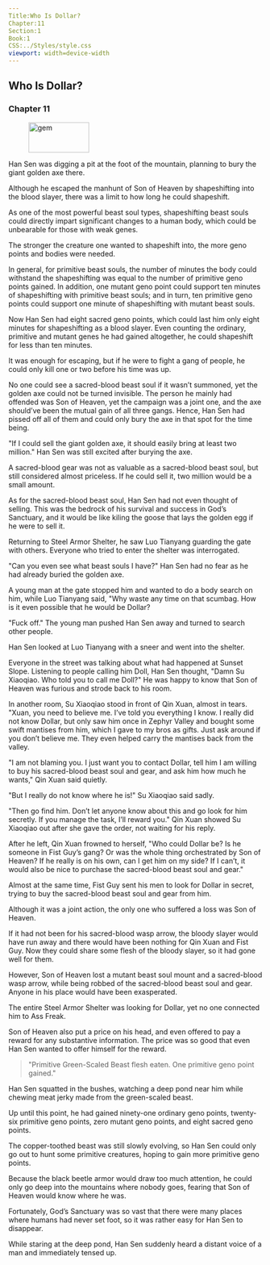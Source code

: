 ```yaml
---
Title:Who Is Dollar? 
Chapter:11 
Section:1 
Book:1 
CSS:../Styles/style.css 
viewport: width=device-width
---
```

  
## Who Is Dollar?
### Chapter 11
  
<figure>
	<img src="../Images/gem.gif" alt="gem" id="gem" width="120" height="60" />
</figure>
  

  
Han Sen was digging a pit at the foot of the mountain, planning to bury the giant golden axe there.

Although he escaped the manhunt of Son of Heaven by shapeshifting into the blood slayer, there was a limit to how long he could shapeshift.

As one of the most powerful beast soul types, shapeshifting beast souls could directly impart significant changes to a human body, which could be unbearable for those with weak genes.

The stronger the creature one wanted to shapeshift into, the more geno points and bodies were needed.

In general, for primitive beast souls, the number of minutes the body could withstand the shapeshifting was equal to the number of primitive geno points gained. In addition, one mutant geno point could support ten minutes of shapeshifting with primitive beast souls; and in turn, ten primitive geno points could support one minute of shapeshifting with mutant beast souls.

Now Han Sen had eight sacred geno points, which could last him only eight minutes for shapeshifting as a blood slayer. Even counting the ordinary, primitive and mutant genes he had gained altogether, he could shapeshift for less than ten minutes.

It was enough for escaping, but if he were to fight a gang of people, he could only kill one or two before his time was up.

No one could see a sacred-blood beast soul if it wasn’t summoned, yet the golden axe could not be turned invisible. The person he mainly had offended was Son of Heaven, yet the campaign was a joint one, and the axe should’ve been the mutual gain of all three gangs. Hence, Han Sen had pissed off all of them and could only bury the axe in that spot for the time being.

"If I could sell the giant golden axe, it should easily bring at least two million." Han Sen was still excited after burying the axe.

A sacred-blood gear was not as valuable as a sacred-blood beast soul, but still considered almost priceless. If he could sell it, two million would be a small amount.

As for the sacred-blood beast soul, Han Sen had not even thought of selling. This was the bedrock of his survival and success in God’s Sanctuary, and it would be like kiling the goose that lays the golden egg if he were to sell it.

Returning to Steel Armor Shelter, he saw Luo Tianyang guarding the gate with others. Everyone who tried to enter the shelter was interrogated.

"Can you even see what beast souls I have?" Han Sen had no fear as he had already buried the golden axe.

A young man at the gate stopped him and wanted to do a body search on him, while Luo Tianyang said, "Why waste any time on that scumbag. How is it even possible that he would be Dollar?

"Fuck off." The young man pushed Han Sen away and turned to search other people.

Han Sen looked at Luo Tianyang with a sneer and went into the shelter.

Everyone in the street was talking about what had happened at Sunset Slope. Listening to people calling him Doll, Han Sen thought, "Damn Su Xiaoqiao. Who told you to call me Doll?" He was happy to know that Son of Heaven was furious and strode back to his room.

In another room, Su Xiaoqiao stood in front of Qin Xuan, almost in tears. "Xuan, you need to believe me. I’ve told you everything I know. I really did not know Dollar, but only saw him once in Zephyr Valley and bought some swift mantises from him, which I gave to my bros as gifts. Just ask around if you don’t believe me. They even helped carry the mantises back from the valley.

"I am not blaming you. I just want you to contact Dollar, tell him I am willing to buy his sacred-blood beast soul and gear, and ask him how much he wants," Qin Xuan said quietly.

"But I really do not know where he is!" Su Xiaoqiao said sadly.

"Then go find him. Don’t let anyone know about this and go look for him secretly. If you manage the task, I’ll reward you." Qin Xuan showed Su Xiaoqiao out after she gave the order, not waiting for his reply.

After he left, Qin Xuan frowned to herself, "Who could Dollar be? Is he someone in Fist Guy’s gang? Or was the whole thing orchestrated by Son of Heaven? If he really is on his own, can I get him on my side? If I can’t, it would also be nice to purchase the sacred-blood beast soul and gear."

Almost at the same time, Fist Guy sent his men to look for Dollar in secret, trying to buy the sacred-blood beast soul and gear from him.

Although it was a joint action, the only one who suffered a loss was Son of Heaven.

If it had not been for his sacred-blood wasp arrow, the bloody slayer would have run away and there would have been nothing for Qin Xuan and Fist Guy. Now they could share some flesh of the bloody slayer, so it had gone well for them.

However, Son of Heaven lost a mutant beast soul mount and a sacred-blood wasp arrow, while being robbed of the sacred-blood beast soul and gear. Anyone in his place would have been exasperated.

The entire Steel Armor Shelter was looking for Dollar, yet no one connected him to Ass Freak.

Son of Heaven also put a price on his head, and even offered to pay a reward for any substantive information. The price was so good that even Han Sen wanted to offer himself for the reward.

> "Primitive Green-Scaled Beast flesh eaten. One primitive geno point gained."

Han Sen squatted in the bushes, watching a deep pond near him while chewing meat jerky made from the green-scaled beast.

Up until this point, he had gained ninety-one ordinary geno points, twenty-six primitive geno points, zero mutant geno points, and eight sacred geno points.

The copper-toothed beast was still slowly evolving, so Han Sen could only go out to hunt some primitive creatures, hoping to gain more primitive geno points.

Because the black beetle armor would draw too much attention, he could only go deep into the mountains where nobody goes, fearing that Son of Heaven would know where he was.

Fortunately, God’s Sanctuary was so vast that there were many places where humans had never set foot, so it was rather easy for Han Sen to disappear.

While staring at the deep pond, Han Sen suddenly heard a distant voice of a man and immediately tensed up.